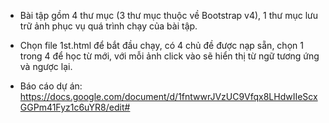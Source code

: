 ﻿- Bài tập gồm 4 thư mục (3 thư mục thuộc về Bootstrap v4), 1 thư mục lưu trữ ảnh phục vụ quá trình chạy của bài tập.

- Chọn file 1st.html để bắt đầu chạy, có 4 chủ đề được nạp sẵn, chọn 1 trong 4 để học từ mới, với mỗi ảnh click vào sẽ hiển thị từ ngữ tương ứng và ngược lại.

- Báo cáo dự án: https://docs.google.com/document/d/1fntwwrJVzUC9Vfqx8LHdwIIeScxGGPm41Fyz1c6uYR8/edit#